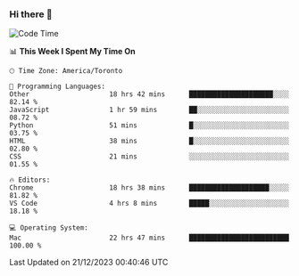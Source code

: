 ### Hi there 👋


<!--START_SECTION:waka-->
![Code Time](http://img.shields.io/badge/Code%20Time-1%2C501%20hrs%2051%20mins-blue)

📊 **This Week I Spent My Time On** 

```text
🕑︎ Time Zone: America/Toronto

💬 Programming Languages: 
Other                    18 hrs 42 mins      █████████████████████░░░░   82.14 % 
JavaScript               1 hr 59 mins        ██░░░░░░░░░░░░░░░░░░░░░░░   08.72 % 
Python                   51 mins             █░░░░░░░░░░░░░░░░░░░░░░░░   03.75 % 
HTML                     38 mins             █░░░░░░░░░░░░░░░░░░░░░░░░   02.80 % 
CSS                      21 mins             ░░░░░░░░░░░░░░░░░░░░░░░░░   01.55 % 

🔥 Editors: 
Chrome                   18 hrs 38 mins      ████████████████████░░░░░   81.82 % 
VS Code                  4 hrs 8 mins        █████░░░░░░░░░░░░░░░░░░░░   18.18 % 

💻 Operating System: 
Mac                      22 hrs 47 mins      █████████████████████████   100.00 % 
```


 Last Updated on 21/12/2023 00:40:46 UTC
<!--END_SECTION:waka-->

<!--
**SillyPasty/SillyPasty** is a ✨ _special_ ✨ repository because its `README.md` (this file) appears on your GitHub profile.

Here are some ideas to get you started:

- 🔭 I’m currently working on ...
- 🌱 I’m currently learning ...
- 👯 I’m looking to collaborate on ...
- 🤔 I’m looking for help with ...
- 💬 Ask me about ...
- 📫 How to reach me: ...
- 😄 Pronouns: ...
- ⚡ Fun fact: ...
-->


